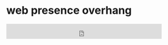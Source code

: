 # web presence overhang
<div style="border: 1pt">
  <iframe src="https://duckduckgo.com/search.html?prefill=Search DuckDuckGo" style="overflow:hidden;margin:0;padding:0;width:408px;height:40px;" frameborder="0"></iframe>
</div>
